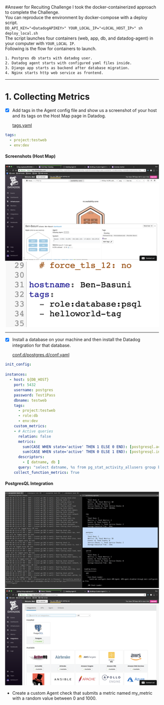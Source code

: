 #Answer for Recuiting Challenge
I took the docker-containerized approach to complete the Challenge.  
You can reproduce the environment by docker-compose with a deploy script.  
```DD_API_KEY="<DatadogAPIKEY>" YOUR_LOCAL_IP="<LOCAL_HOST_IP>" sh deploy_local.sh```  
The script launches four containers (web, app, db, and datadog-agent) in your computer with `YOUR_LOCAL IP`.  
Following is the flow for containers to launch.
```
1. Postgres db starts with datadog user.
2. Datadog agent starts with configured yaml files inside.
3. Django app starts as backend after database migration.
4. Nginx starts http web service as frontend.
```
---
# 1. Collecting Metrics
* [x] Add tags in the Agent config file and show us a screenshot of your host and its tags on the Host Map page in Datadog.

  [tags.yaml](datadog/conf.d/tags.yaml)  
```yaml
tags:
  - project:testweb
  - env:dev
```  
#### Screenshots (Host Map)
  ![Host Map](screenshots/1-hostmap.png)  
  ![Host Map 2](screenshots/1-config.png)

---
* [x] Install a database on your machine and then install the Datadog integration for that database.

  [conf.d/postgres.d/conf.yaml](datadog/conf.d/postgres.d/conf.yaml)  
```yaml
init_config:

instances:
  - host: ${DB_HOST}
    port: 5432
    username: postgres
    password: Test1Pass
    dbname: testweb
    tags:
      - project:testweb
      - role:db
      - env:dev
    custom_metrics:
    - # Active queries
      relation: false
      metrics:
        sum(CASE WHEN state='active' THEN 1 ELSE 0 END): [postgresql.active_queries, GAUGE]
        sum(CASE WHEN state='active' THEN 0 ELSE 1 END): [postgresql.inactive_queries, GAUGE]
      descriptors:
        - [ datname, db ]
      query: "select datname, %s from pg_stat_activity_allusers group by datname;"
    collect_function_metrics: True
```  
  #### PostgresQL Integration
  ![pSQL Integration](screenshots/1-install-db.png)
  ![pSQL Integration 2](screenshots/1-postgres-integration.png)
  
* Create a custom Agent check that submits a metric named my_metric with a random value between 0 and 1000.
